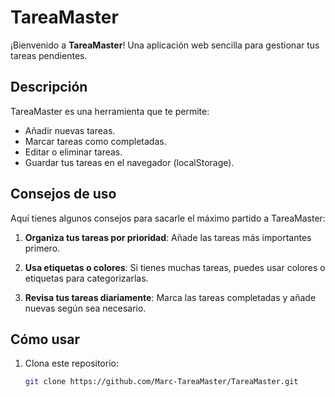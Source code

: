# TareaMaster

¡Bienvenido a **TareaMaster**! Una aplicación web sencilla para gestionar tus tareas pendientes.

## Descripción
TareaMaster es una herramienta que te permite:
- Añadir nuevas tareas.
- Marcar tareas como completadas.
- Editar o eliminar tareas.
- Guardar tus tareas en el navegador (localStorage).

## Consejos de uso
Aquí tienes algunos consejos para sacarle el máximo partido a TareaMaster:

1. **Organiza tus tareas por prioridad**:
   Añade las tareas más importantes primero.

2. **Usa etiquetas o colores**:
   Si tienes muchas tareas, puedes usar colores o etiquetas para categorizarlas.

3. **Revisa tus tareas diariamente**:
   Marca las tareas completadas y añade nuevas según sea necesario.

## Cómo usar
1. Clona este repositorio:
   ```bash
   git clone https://github.com/Marc-TareaMaster/TareaMaster.git
